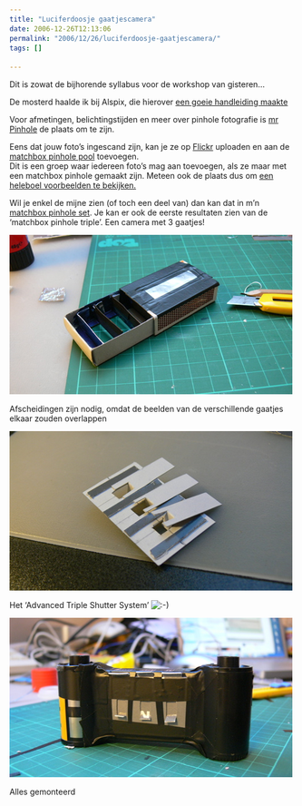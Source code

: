 ```yaml
---
title: "Luciferdoosje gaatjescamera"
date: 2006-12-26T12:13:06
permalink: "2006/12/26/luciferdoosje-gaatjescamera/"
tags: []

---
```

Dit is zowat de bijhorende syllabus voor de workshop van gisteren…

De mosterd haalde ik bij Alspix, die hierover [een goeie handleiding maakte](http://alspix.blog.co.uk/2005/12/31/matchbox_pinhole~428481 "http://alspix.blog.co.uk/2005/12/31/matchbox_pinhole~428481")

Voor afmetingen, belichtingstijden en meer over pinhole fotografie is [mr Pinhole](http://www.mrpinhole.com/ "http://www.mrpinhole.com/") de plaats om te zijn.

Eens dat jouw foto’s ingescand zijn, kan je ze op [Flickr](http://www.flickr.com/ "http://www.flickr.com") uploaden en aan de [matchbox pinhole pool](http://www.flickr.com/groups/matchboxpinhole/pool/ "http://www.flickr.com/groups/matchboxpinhole/pool/") toevoegen.  
Dit is een groep waar iedereen foto’s mag aan toevoegen, als ze maar met een matchbox pinhole gemaakt zijn. Meteen ook de plaats dus om [een heleboel voorbeelden te bekijken.](http://www.flickr.com/groups/matchboxpinhole/pool/ "http://www.flickr.com/groups/matchboxpinhole/pool/")

Wil je enkel de mijne zien (of toch een deel van) dan kan dat in m’n [matchbox pinhole set](http://www.flickr.com/photos/simonvanherweghe/sets/72157594183417534/ "http://www.flickr.com/photos/simonvanherweghe/sets/72157594183417534/"). Je kan er ook de eerste resultaten zien van de ‘matchbox pinhole triple’. Een camera met 3 gaatjes!

![Matchbox pinhole triple](/images/blog/2006/12/p1050611.jpg)

Afscheidingen zijn nodig, omdat de beelden van de verschillende gaatjes elkaar zouden overlappen

![Advandced triple shutter system](/images/blog/2006/12/p1050616.jpg)

Het ‘Advanced Triple Shutter System’ ![:-)](http://www.donebysimon.be/blog/wp-includes/images/smilies/icon_smile.gif)

![Matchbox pinhole triple](/images/blog/2006/12/p1050624.jpg)

Alles gemonteerd
